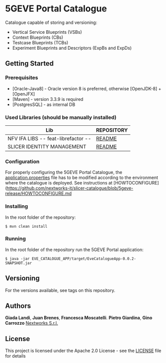# 5GEVE Portal Catalogue 

Catalogue capable of storing and  versioning:

- Vertical Service Blueprints (VSBs)
- Context Blueprints (CBs)
- Testcase Blueprints (TCBs)
- Experiment Blueprints and Descriptors (ExpBs and ExpDs)



## Getting Started

### Prerequisites

* [Oracle-Java8] - Oracle version 8 is preferred, otherwise [OpenJDK-8] + [OpenJFX]
* [Maven] - version 3.3.9 is required
* [PostgresSQL] - as internal DB 


### Used Libraries (should be manually installed)

| Lib | REPOSITORY |
| ------ | ------ |
| NFV IFA LIBS -- feat-librefactor -- | [README](https://github.com/nextworks-it/nfv-ifa-libs/tree/feat-librefactor) |
| SLICER IDENTITY MANAGEMENT | [README](https://github.com/nextworks-it/slicer-identity-mgmt) |


### Configuration
For properly configuring the 5GEVE Portal Catalogue, the [application.properties](https://github.com/nextworks-it/slicer-catalogue/blob/5geve-release/EVE_CATALOGUE_APP/src/main/resources/application.properties) file has to be modified according to the environment where the catalogue is deployed. See instructions at [HOWTOCONFIGURE](https://github.com/nextworks-it/slicer-catalogue/blob/5geve-release/HOWTOCONFIGURE.md

### Installing
In the root folder of the repository:
```
$ mvn clean install 
```

### Running

In the root folder of the repository run the 5GEVE Portal application:

```
$ java -jar EVE_CATALOGUE_APP/target/EveCatalogueApp-0.0.2-SNAPSHOT.jar
```

## Versioning

For the versions available, see tags on this repository. 

## Authors

**Giada Landi**, **Juan Brenes**, **Francesca Moscatelli**. **Pietro Giardina**, **Gino Carrozzo**   [Nextworks S.r.l.](http://www.nextworks.it)

## License

This project is licensed under the Apache 2.0 License - see the [LICENSE](LICENSE) file for details

